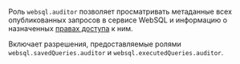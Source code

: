 
Роль `websql.auditor` позволяет просматривать метаданные всех опубликованных запросов в сервисе WebSQL и информацию о назначенных [правах доступа](../../iam/concepts/access-control/index.md) к ним.

Включает разрешения, предоставляемые  ролями `websql.savedQueries.auditor` и `websql.executedQueries.auditor`.
